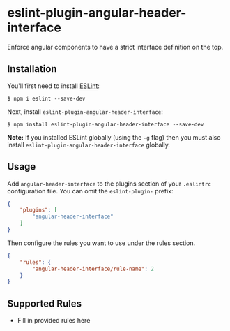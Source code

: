 # eslint-plugin-angular-header-interface

Enforce angular components to have a strict interface definition on the top.

## Installation

You'll first need to install [ESLint](http://eslint.org):

```
$ npm i eslint --save-dev
```

Next, install `eslint-plugin-angular-header-interface`:

```
$ npm install eslint-plugin-angular-header-interface --save-dev
```

**Note:** If you installed ESLint globally (using the `-g` flag) then you must also install `eslint-plugin-angular-header-interface` globally.

## Usage

Add `angular-header-interface` to the plugins section of your `.eslintrc` configuration file. You can omit the `eslint-plugin-` prefix:

```json
{
    "plugins": [
        "angular-header-interface"
    ]
}
```


Then configure the rules you want to use under the rules section.

```json
{
    "rules": {
        "angular-header-interface/rule-name": 2
    }
}
```

## Supported Rules

* Fill in provided rules here





